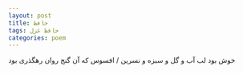 ```yaml
---
layout: post
title: حافظ
tags: حافظ غزل
categories: poem
---
```


خوش بود لب آب و گل و سبزه و نسرین / افسوس که آن گنج روان رهگذری بود